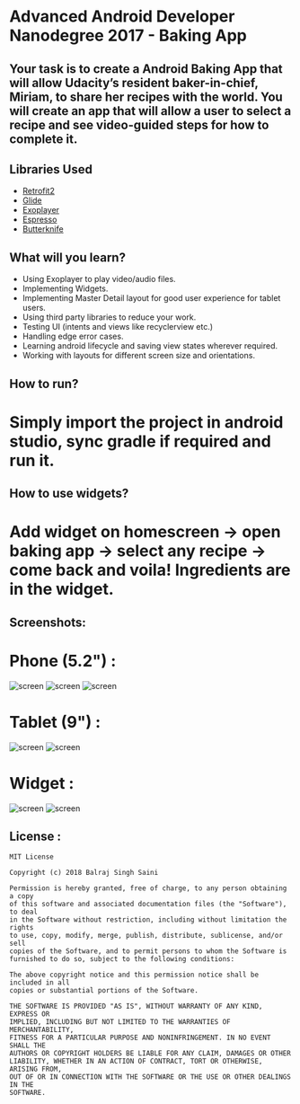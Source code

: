 # Advanced Android Developer Nanodegree 2017 - Baking App


## Your task is to create a Android Baking App that will allow Udacity’s resident baker-in-chief, Miriam, to share her recipes with the world. You will create an app that will allow a user to select a recipe and see video-guided steps for how to complete it.

## Libraries Used
* [Retrofit2](https://github.com/square/retrofit)
* [Glide](https://github.com/bumptech/glide)
* [Exoplayer](https://github.com/google/ExoPlayer)
* [Espresso](https://google.github.io/android-testing-support-library/docs/espresso/)
* [Butterknife](http://jakewharton.github.io/butterknife/)

## What will you learn?
* Using Exoplayer to play video/audio files.
* Implementing Widgets.
* Implementing Master Detail layout for good user experience for tablet users.
* Using third party libraries to reduce your work.
* Testing UI (intents and views like recyclerview etc.)
* Handling edge error cases.
* Learning android lifecycle and saving view states wherever required.
* Working with layouts for different screen size and orientations.

## How to run?
#   Simply import the project in android studio, sync gradle if required and run it.

## How to use widgets?
#   Add widget on homescreen -> open baking app -> select any recipe -> come back and voila! Ingredients are in the widget.

## Screenshots:
#  Phone (5.2") :
![screen](../master/art/phone_main.png) ![screen](../master/art/phone_recipe_step_list.png) 
![screen](../master/art/phone_recipe_step_detail.png)

# Tablet (9") :
![screen](../master/art/tablet_main.png) ![screen](../master/art/tablet_recipe_list.png)

# Widget :
![screen](../master/art/widget_base.png) ![screen](../master/art/widget_added.png)

## License :
    MIT License

    Copyright (c) 2018 Balraj Singh Saini

    Permission is hereby granted, free of charge, to any person obtaining a copy
    of this software and associated documentation files (the "Software"), to deal
    in the Software without restriction, including without limitation the rights
    to use, copy, modify, merge, publish, distribute, sublicense, and/or sell
    copies of the Software, and to permit persons to whom the Software is
    furnished to do so, subject to the following conditions:

    The above copyright notice and this permission notice shall be included in all
    copies or substantial portions of the Software.

    THE SOFTWARE IS PROVIDED "AS IS", WITHOUT WARRANTY OF ANY KIND, EXPRESS OR
    IMPLIED, INCLUDING BUT NOT LIMITED TO THE WARRANTIES OF MERCHANTABILITY,
    FITNESS FOR A PARTICULAR PURPOSE AND NONINFRINGEMENT. IN NO EVENT SHALL THE
    AUTHORS OR COPYRIGHT HOLDERS BE LIABLE FOR ANY CLAIM, DAMAGES OR OTHER
    LIABILITY, WHETHER IN AN ACTION OF CONTRACT, TORT OR OTHERWISE, ARISING FROM,
    OUT OF OR IN CONNECTION WITH THE SOFTWARE OR THE USE OR OTHER DEALINGS IN THE
    SOFTWARE.

